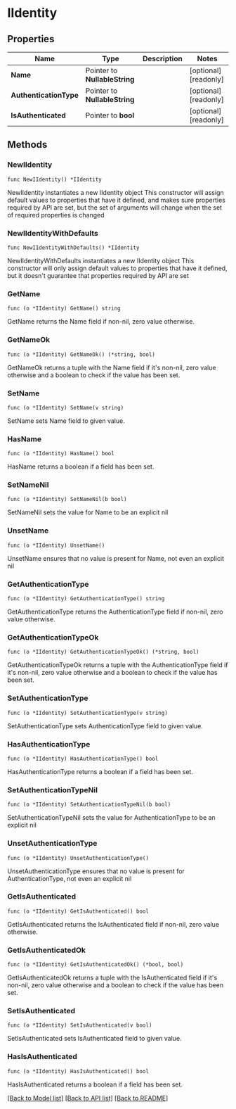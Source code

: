 # IIdentity

## Properties

Name | Type | Description | Notes
------------ | ------------- | ------------- | -------------
**Name** | Pointer to **NullableString** |  | [optional] [readonly] 
**AuthenticationType** | Pointer to **NullableString** |  | [optional] [readonly] 
**IsAuthenticated** | Pointer to **bool** |  | [optional] [readonly] 

## Methods

### NewIIdentity

`func NewIIdentity() *IIdentity`

NewIIdentity instantiates a new IIdentity object
This constructor will assign default values to properties that have it defined,
and makes sure properties required by API are set, but the set of arguments
will change when the set of required properties is changed

### NewIIdentityWithDefaults

`func NewIIdentityWithDefaults() *IIdentity`

NewIIdentityWithDefaults instantiates a new IIdentity object
This constructor will only assign default values to properties that have it defined,
but it doesn't guarantee that properties required by API are set

### GetName

`func (o *IIdentity) GetName() string`

GetName returns the Name field if non-nil, zero value otherwise.

### GetNameOk

`func (o *IIdentity) GetNameOk() (*string, bool)`

GetNameOk returns a tuple with the Name field if it's non-nil, zero value otherwise
and a boolean to check if the value has been set.

### SetName

`func (o *IIdentity) SetName(v string)`

SetName sets Name field to given value.

### HasName

`func (o *IIdentity) HasName() bool`

HasName returns a boolean if a field has been set.

### SetNameNil

`func (o *IIdentity) SetNameNil(b bool)`

 SetNameNil sets the value for Name to be an explicit nil

### UnsetName
`func (o *IIdentity) UnsetName()`

UnsetName ensures that no value is present for Name, not even an explicit nil
### GetAuthenticationType

`func (o *IIdentity) GetAuthenticationType() string`

GetAuthenticationType returns the AuthenticationType field if non-nil, zero value otherwise.

### GetAuthenticationTypeOk

`func (o *IIdentity) GetAuthenticationTypeOk() (*string, bool)`

GetAuthenticationTypeOk returns a tuple with the AuthenticationType field if it's non-nil, zero value otherwise
and a boolean to check if the value has been set.

### SetAuthenticationType

`func (o *IIdentity) SetAuthenticationType(v string)`

SetAuthenticationType sets AuthenticationType field to given value.

### HasAuthenticationType

`func (o *IIdentity) HasAuthenticationType() bool`

HasAuthenticationType returns a boolean if a field has been set.

### SetAuthenticationTypeNil

`func (o *IIdentity) SetAuthenticationTypeNil(b bool)`

 SetAuthenticationTypeNil sets the value for AuthenticationType to be an explicit nil

### UnsetAuthenticationType
`func (o *IIdentity) UnsetAuthenticationType()`

UnsetAuthenticationType ensures that no value is present for AuthenticationType, not even an explicit nil
### GetIsAuthenticated

`func (o *IIdentity) GetIsAuthenticated() bool`

GetIsAuthenticated returns the IsAuthenticated field if non-nil, zero value otherwise.

### GetIsAuthenticatedOk

`func (o *IIdentity) GetIsAuthenticatedOk() (*bool, bool)`

GetIsAuthenticatedOk returns a tuple with the IsAuthenticated field if it's non-nil, zero value otherwise
and a boolean to check if the value has been set.

### SetIsAuthenticated

`func (o *IIdentity) SetIsAuthenticated(v bool)`

SetIsAuthenticated sets IsAuthenticated field to given value.

### HasIsAuthenticated

`func (o *IIdentity) HasIsAuthenticated() bool`

HasIsAuthenticated returns a boolean if a field has been set.


[[Back to Model list]](../README.md#documentation-for-models) [[Back to API list]](../README.md#documentation-for-api-endpoints) [[Back to README]](../README.md)


